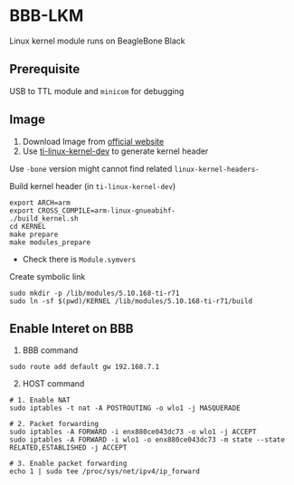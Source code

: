 # BBB-LKM

Linux kernel module runs on BeagleBone Black

## Prerequisite

USB to TTL module and `minicom` for debugging

## Image
1. Download Image from [official website](https://www.beagleboard.org/distros/am335x-11-7-2023-09-02-4gb-microsd-iot)
2. Use [ti-linux-kernel-dev](https://github.com/RobertCNelson/ti-linux-kernel-dev) to generate kernel header

Use `-bone` version might cannot find related `linux-kernel-headers-`

Build kernel header (in `ti-linux-kernel-dev`)
```shell
export ARCH=arm
export CROSS_COMPILE=arm-linux-gnueabihf-
./build_kernel.sh
cd KERNEL
make prepare
make modules_prepare
```
- Check there is `Module.symvers`

Create symbolic link
```shell
sudo mkdir -p /lib/modules/5.10.168-ti-r71
sudo ln -sf $(pwd)/KERNEL /lib/modules/5.10.168-ti-r71/build
```

## Enable Interet on BBB
1. BBB command
```shell
sudo route add default gw 192.168.7.1
```

2. HOST command
```shell
# 1. Enable NAT
sudo iptables -t nat -A POSTROUTING -o wlo1 -j MASQUERADE

# 2. Packet forwarding
sudo iptables -A FORWARD -i enx880ce043dc73 -o wlo1 -j ACCEPT
sudo iptables -A FORWARD -i wlo1 -o enx880ce043dc73 -m state --state RELATED,ESTABLISHED -j ACCEPT

# 3. Enable packet forwarding
echo 1 | sudo tee /proc/sys/net/ipv4/ip_forward
```
